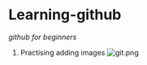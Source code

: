 # Learning-github
*github for beginners*
1. Practising adding images
![git.png](https://img2.imgtp.com/2024/05/01/V7VpFHgV.png)
